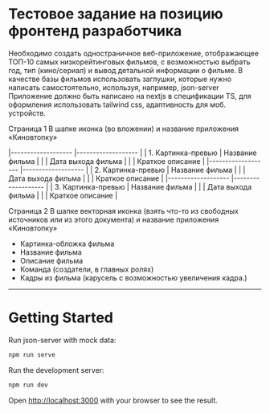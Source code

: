 # Тестовое задание на позицию фронтенд разработчика

Необходимо создать одностраничное веб-приложение, отображающее ТОП-10 самых низкорейтинговых фильмов, с возможностью выбрать год, тип (кино/сериал) и вывод детальной информации о фильме. В качестве базы фильмов использовать заглушки, которые нужно написать самостоятельно, используя, например, json-server
Приложение должно быть написано на nextjs в спецификации TS, для оформления использовать tailwind css, адаптивность для моб. устройств. 

Страница 1
В шапке иконка (во вложении) и название приложения «Киновтопку»

|------------------- |------------------- |
| 1. Картинка-превью | Название фильма    |
|                    | Дата выхода фильма |
|                    | Краткое описание   |
|------------------- |------------------- |
| 2. Картинка-превью | Название фильма    |
|                    | Дата выхода фильма |
|                    | Краткое описание   |
|------------------- |------------------- |
| 3. Картинка-превью | Название фильма    |
|                    | Дата выхода фильма |
|                    | Краткое описание   |
   

Страница 2
В шапке векторная иконка (взять что-то из свободных источников или из этого документа) и название приложения «Киновтопку»

- Картинка-обложка фильма
- Название фильма
- Описание фильма
- Команда (создатели, в главных ролях)
- Кадры из фильма (карусель с возможностью увеличения кадра.)

_______


# Getting Started

Run json-server with mock data:

```bash
npm run serve

```

Run the development server:

```bash
npm run dev

```

Open [http://localhost:3000](http://localhost:3000) with your browser to see the result.
